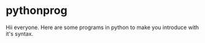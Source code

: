 # pythonprog
Hii everyone.
Here are some programs in python to make you introduce with it's syntax.
